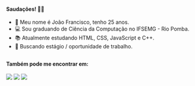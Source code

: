 #### Saudações! 👋🏻
- 👤 Meu nome é João Francisco, tenho 25 anos.
- 💻 Sou graduando de Ciência da Computação no IFSEMG - Rio Pomba.
- 📚 Atualmente estudando HTML, CSS, JavaScript e C++.
- 💼 Buscando estágio / oportunidade de trabalho.

##

#### Também pode me encontrar em:
<div>
  <a href="https://www.linkedin.com/in/joaofsfranco" target="_blank"><img src="https://img.shields.io/badge/-LinkedIn-%230077B5?style=for-the-badge&logo=linkedin&logoColor=white" target="_blank"></a>
  <a href = "mailto:joaofsfranco@gmail.com"><img src="https://img.shields.io/badge/-Gmail-%23333?style=for-the-badge&logo=gmail&logoColor=white" target="_blank"></a>
  <a href="https://www.youtube.com/channel/UCZ1w2mZGaB2PPyp3w4ooC7A" target="_blank"><img src="https://img.shields.io/badge/YouTube-FF0000?style=for-the-badge&logo=youtube&logoColor=white" target="_blank"></a>
   
